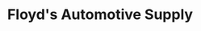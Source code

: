 ---
title: "Floyd's Automotive Supply"
url: /clarendon/floyds-automotive-supply/
shop: Autoteile
---